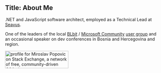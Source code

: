 Title: About Me
---

.NET and JavaScript software architect, employed as a Technical Lead at [Seavus](https://seavus.com/).

One of the leaders of the local [BLbit](http://www.developers.ba/) / [Microsoft Community](http://www.mscommunity.ba/groups/blbit) [user group](https://www.facebook.com/groups/blbit/) and an occasional speaker on dev conferences in Bosnia and Hercegovina and region.

[<img src="http://stackexchange.com/users/flair/41050.png?theme=clean" width="208" height="58" alt="profile for Miroslav Popovic on Stack Exchange, a network of free, community-driven Q&A sites" title="profile for Miroslav Popovic on Stack Exchange, a network of free, community-driven Q&A sites" />](http://stackexchange.com/users/41050/miroslav-popovic1)
